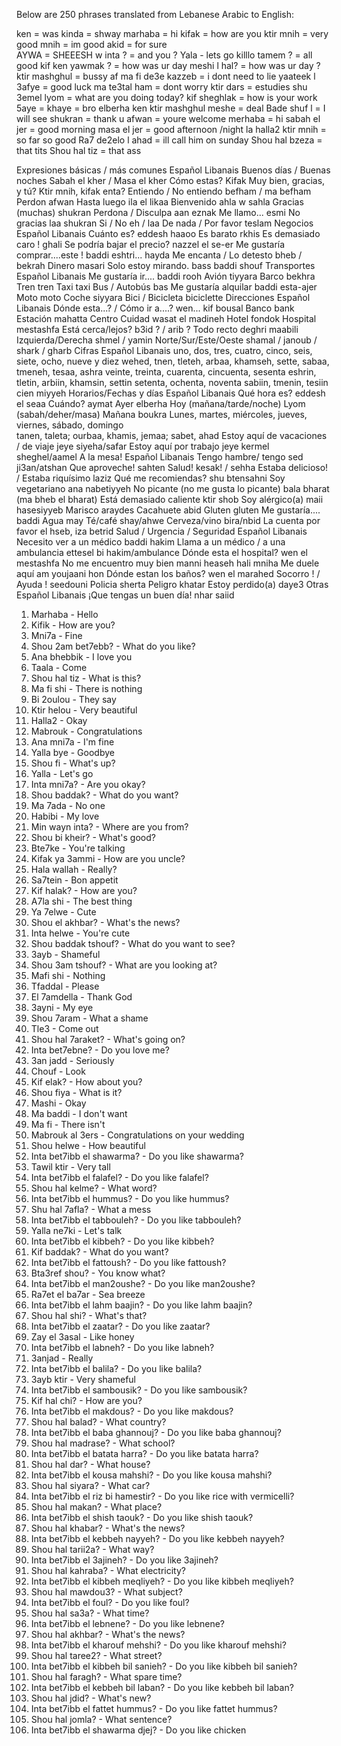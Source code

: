Below are 250 phrases translated from Lebanese 
Arabic to English:

ken = was
kinda = shway
marhaba = hi
kifak = how are you
ktir mnih = very good
mnih = im good 
akid = for sure  
AYWA = SHEEESH
w inta ? = and you ? 
Yala - lets go
killlo tamem ? = all good
kif ken yawmak ?  = how was ur day
meshi l hal? = how was ur day ?
ktir mashghul = bussy af
ma fi de3e kazzeb =  i dont need to lie
yaateek l 3afye = good luck
ma te3tal ham = dont worry
ktir dars = estudies
shu 3emel lyom  = what are you doing today?
kif sheghlak =  how is your work
5aye = khaye = bro
elberha ken ktir mashghul
meshe =  deal
Bade shuf l = I will see
shukran  = thank u
afwan = youre welcome
merhaba = hi
sabah el jer = good morning
masa el jer = good afternoon /night
la halla2 ktir mnih = so far so good
Ra7 de2elo l ahad = ill call him on sunday
Shou hal bzeza = that tits
Shou hal tiz = that ass


Expresiones básicas / más comunes
Español	Libanais
Buenos días / Buenas noches	Sabah el kher / Masa el kher
Cómo estas?	Kifak
Muy bien, gracias, y tú?	Ktir mnih, kifak enta?
Entiendo / No entiendo	befham / ma befham
Perdon	afwan
Hasta luego	ila el likaa
Bienvenido	ahla w sahla
Gracias (muchas)	shukran
Perdona / Disculpa	aan eznak
Me llamo...	esmi
No gracias	laa shukran
Si / No	eh / laa
De nada / Por favor	teslam
Negocios
Español	Libanais
Cuánto es?	eddesh haaoo
Es barato	rkhis
Es demasiado caro !	ghali
Se podría bajar el precio?	nazzel el se-er
Me gustaría comprar....este !	baddi eshtri... hayda
Me encanta / Lo detesto	bheb / bekrah
Dinero	masari
Solo estoy mirando.	bass baddi shouf
Transportes
Español	Libanais
Me gustaría ir....	baddi rooh
Avión	tiyyara
Barco	bekhra
Tren	tren
Taxi	taxi
Bus / Autobús	bas
Me gustaría alquilar	baddi esta-ajer
Moto	moto
Coche	siyyara
Bici / Bicicleta	biciclette
Direcciones
Español	Libanais
Dónde esta...? / Cómo ir a....?	wen... kif bousal
Banco	bank
Estación	mahatta
Centro Cuidad	wasat el madineh
Hotel	fondok
Hospital	mestashfa
Está cerca/lejos?	b3id ? / arib ?
Todo recto	deghri maabili
Izquierda/Derecha	shmel / yamin
Norte/Sur/Este/Oeste	shamal / janoub / shark / gharb
Cifras
Español	Libanais
uno, dos, tres, cuatro, cinco, seis, siete, ocho, nueve y diez	wehed, tnen, tleteh, arbaa, khamseh, sette, sabaa, tmeneh, tesaa, ashra
veinte, treinta, cuarenta, cincuenta, sesenta	eshrin, tletin, arbiin, khamsin, settin
setenta, ochenta, noventa	sabiin, tmenin, tesiin
cien	miyyeh
Horarios/Fechas y días
Español	Libanais
Qué hora es?	eddesh el seaa
Cuándo?	aymat
Ayer	elberha
Hoy (mañana/tarde/noche)	Lyom (sabah/deher/masa)
Mañana	boukra
Lunes, martes, miércoles, jueves, viernes, sábado, domingo	
tanen, taleta;  ourbaa,      khamis, jemaa; sabet, ahad
Estoy aquí de vacaciones / de viaje	jeye siyeha/safar
Estoy aquí por trabajo	jeye kermel sheghel/aamel
A la mesa!
Español	Libanais
Tengo hambre/ tengo sed	ji3an/atshan
Que aproveche!	sahten
Salud!	kesak! / sehha
Estaba delicioso! / Estaba riquísimo	laziz
Qué me recomiendas?	shu btensahni
Soy vegetariano	ana nabetiyyeh
No picante (no me gusta lo picante)	bala bharat (ma bheb el bharat)
Está demasiado caliente	ktir shob
Soy alérgico(a)	maii hasesiyyeb
Marisco	araydes
Cacahuete	abid
Gluten	gluten
Me gustaría....	baddi
Agua	may
Té/café	shay/ahwe
Cerveza/vino	bira/nbid
La cuenta por favor	el hseb, iza betrid
Salud / Urgencia / Seguridad
Español	Libanais
Necesito ver a un médico	baddi hakim
Llama a un médico / a una ambulancia	ettesel bi hakim/ambulance
Dónde esta el hospital?	wen el mestashfa
No me encuentro muy bien	manni heaseh hali mniha
Me duele aquí	am youjaani hon
Dónde estan los baños?	wen el marahed
Socorro ! / Ayuda !	seedouni
Policia	sherta
Peligro	khatar
Estoy perdido(a)	daye3
Otras
Español	Libanais
¡Que tengas un buen día!	nhar saiid




1. Marhaba - Hello
2. Kifik - How are you?
3. Mni7a - Fine
4. Shou 2am bet7ebb? - What do you like?
5. Ana bhebbik - I love you
6. Taala - Come
7. Shou hal tiz - What is this?
8. Ma fi shi - There is nothing
9. Bi 2oulou - They say
10. Ktir helou - Very beautiful
11. Halla2 - Okay
12. Mabrouk - Congratulations
13. Ana mni7a - I'm fine
14. Yalla bye - Goodbye
15. Shou fi - What's up?
16. Yalla - Let's go
17. Inta mni7a? - Are you okay?
18. Shou baddak? - What do you want?
19. Ma 7ada - No one
20. Habibi - My love
21. Min wayn inta? - Where are you from?
22. Shou bi kheir? - What's good?
23. Bte7ke - You're talking
24. Kifak ya 3ammi - How are you uncle?
25. Hala wallah - Really?
26. Sa7tein - Bon appetit
27. Kif halak? - How are you?
28. A7la shi - The best thing
29. Ya 7elwe - Cute
30. Shou el akhbar? - What's the news?
31. Inta helwe - You're cute
32. Shou baddak tshouf? - What do you want to see?
33. 3ayb - Shameful
34. Shou 3am tshouf? - What are you looking at?
35. Mafi shi - Nothing
36. Tfaddal - Please
37. El 7amdella - Thank God
38. 3ayni - My eye
39. Shou 7aram - What a shame
40. Tle3 - Come out
41. Shou hal 7araket? - What's going on?
42. Inta bet7ebne? - Do you love me?
43. 3an jadd - Seriously
44. Chouf - Look
45. Kif elak? - How about you?
46. Shou fiya - What is it?
47. Mashi - Okay
48. Ma baddi - I don't want
49. Ma fi - There isn't
50. Mabrouk al 3ers - Congratulations on your wedding
51. Shou helwe - How beautiful
52. Inta bet7ibb el shawarma? - Do you like shawarma?
53. Tawil ktir - Very tall
54. Inta bet7ibb el falafel? - Do you like falafel?
55. Shou hal kelme? - What word?
56. Inta bet7ibb el hummus? - Do you like hummus?
57. Shu hal 7afla? - What a mess
58. Inta bet7ibb el tabbouleh? - Do you like tabbouleh?
59. Yalla ne7ki - Let's talk
60. Inta bet7ibb el kibbeh? - Do you like kibbeh?
61. Kif baddak? - What do you want?
62. Inta bet7ibb el fattoush? - Do you like fattoush?
63. Bta3ref shou? - You know what?
64. Inta bet7ibb el man2oushe? - Do you like man2oushe?
65. Ra7et el ba7ar - Sea breeze
66. Inta bet7ibb el lahm baajin? - Do you like lahm baajin?
67. Shou hal shi? - What's that?
68. Inta bet7ibb el zaatar? - Do you like zaatar?
69. Zay el 3asal - Like honey
70. Inta bet7ibb el labneh? - Do you like labneh?
71. 3anjad - Really
72. Inta bet7ibb el balila? - Do you like balila?
73. 3ayb ktir - Very shameful
74. Inta bet7ibb el sambousik? - Do you like sambousik?
75. Kif hal chi? - How are you?
76. Inta bet7ibb el makdous? - Do you like makdous?
77. Shou hal balad? - What country?
78. Inta bet7ibb el baba ghannouj? - Do you like baba ghannouj?
79. Shou hal madrase? - What school?
80. Inta bet7ibb el batata harra? - Do you like batata harra?
81. Shou hal dar? - What house?
82. Inta bet7ibb el kousa mahshi? - Do you like kousa mahshi?
83. Shou hal siyara? - What car?
84. Inta bet7ibb el riz bi hamestir? - Do you like rice with vermicelli?
85. Shou hal makan? - What place?
86. Inta bet7ibb el shish taouk? - Do you like shish taouk?
87. Shou hal khabar? - What's the news?
88. Inta bet7ibb el kebbeh nayyeh? - Do you like kebbeh nayyeh?
89. Shou hal tarii2a? - What way?
90. Inta bet7ibb el 3ajineh? - Do you like 3ajineh?
91. Shou hal kahraba? - What electricity?
92. Inta bet7ibb el kibbeh meqliyeh? - Do you like kibbeh meqliyeh?
93. Shou hal mawdou3? - What subject?
94. Inta bet7ibb el foul? - Do you like foul?
95. Shou hal sa3a? - What time?
96. Inta bet7ibb el lebnene? - Do you like lebnene?
97. Shou hal akhbar? - What's the news?
98. Inta bet7ibb el kharouf mehshi? - Do you like kharouf mehshi?
99. Shou hal taree2? - What street?
100. Inta bet7ibb el kibbeh bil sanieh? - Do you like kibbeh bil sanieh?
101. Shou hal faragh? - What spare time?
102. Inta bet7ibb el kebbeh bil laban? - Do you like kebbeh bil laban?
103. Shou hal jdid? - What's new?
104. Inta bet7ibb el fattet hummus? - Do you like fattet hummus?
105. Shou hal jomla? - What sentence?
106. Inta bet7ibb el shawarma djej? - Do you like chicken 